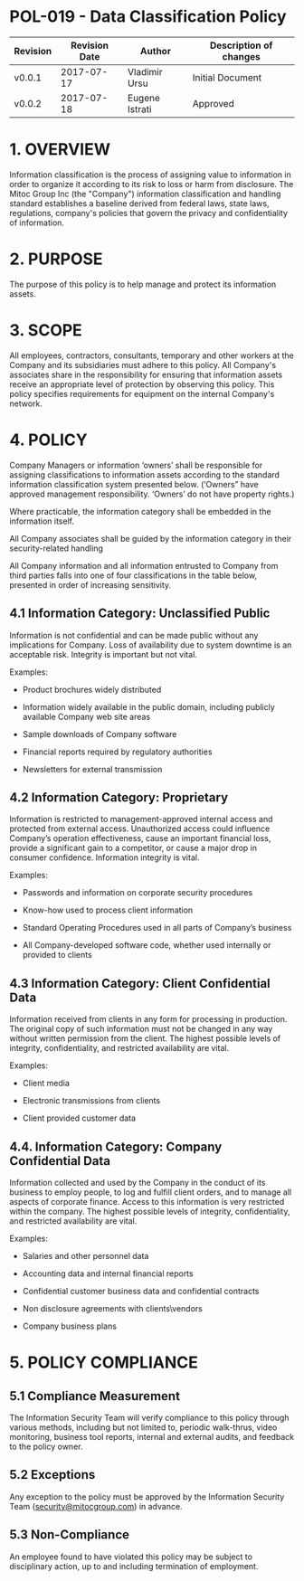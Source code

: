# POL-019 - Data Classification Policy


Revision | Revision Date | Author | Description of changes
-------- | ------------- | ------ | ----------------------
v0.0.1 | 2017-07-17 | Vladimir Ursu | Initial Document
v0.0.2 | 2017-07-18 | Eugene Istrati | Approved


# 1. OVERVIEW

Information classification is the process of assigning value to information in order to organize it according to its risk to loss or harm from disclosure. 
The Mitoc Group Inc (the "Company") information classification and handling standard establishes a baseline derived from federal laws, state laws, regulations, company's policies that govern the privacy and confidentiality of information.

# 2. PURPOSE

The purpose of this policy is to help manage and protect its information assets.

# 3. SCOPE

All employees, contractors, consultants, temporary and other workers at the Company and its subsidiaries must adhere to this policy. All Company's associates share in the responsibility for ensuring that information assets receive an appropriate level of protection by observing this policy. This policy specifies requirements for equipment on the internal Company's network.


# 4. POLICY

Company Managers or information ‘owners’ shall be responsible for assigning classifications to information assets according to the standard information classification system presented below.
(‘Owners” have approved management responsibility. ‘Owners’ do not have property rights.)

Where practicable, the information category shall be embedded in the information itself.

All Company associates shall be guided by the information category in their security-related handling

All Company information and all information entrusted to Company from third parties falls into one of four classifications in the table below, presented in order of increasing sensitivity.

## 4.1 Information Category: Unclassified Public

Information is not confidential and can be made public without any implications for Company. Loss of availability due to system downtime is an acceptable risk. Integrity is important but not vital.

Examples:

* Product brochures widely distributed

* Information widely available in the public domain, including publicly available Company web site areas

* Sample downloads of Company software

* Financial reports required by regulatory authorities

* Newsletters for external transmission


## 4.2 Information Category: Proprietary

Information is restricted to management-approved internal access and protected from external access. Unauthorized access could influence Company’s operation effectiveness, cause an important financial loss, provide a significant gain to a competitor, or cause a major drop in consumer confidence. Information integrity is vital.

Examples:

* Passwords and information on corporate security procedures

* Know-how used to process client information

* Standard Operating Procedures used in all parts of Company’s business

* All Company-developed software code, whether used internally or provided to clients


## 4.3 Information Category: Client Confidential Data

Information received from clients in any form for processing in production. The original copy of such information must not be changed in any way without written permission from the client. The highest possible levels of integrity, confidentiality, and restricted availability are vital.

Examples:

* Client media

* Electronic transmissions from clients

* Client provided customer data

## 4.4. Information Category: Company Confidential Data

Information collected and used by the Company in the conduct of its business to employ people, to log and fulfill client orders, and to manage all aspects of corporate finance. Access to this information is very restricted within the company. The highest possible levels of integrity, confidentiality, and restricted availability are vital.

Examples:

* Salaries and other personnel data

* Accounting data and internal financial reports

* Confidential customer business data and confidential contracts

* Non disclosure agreements with clients\vendors

* Company business plans


# 5. POLICY COMPLIANCE 

## 5.1	Compliance Measurement

The Information Security Team will verify compliance to this policy through various methods, including but not limited to, periodic walk-thrus, video monitoring, business tool reports, internal and external audits, and feedback to the policy owner. 

##  5.2	Exceptions

Any exception to the policy must be approved by the Information Security Team (security@mitocgroup.com) in advance.

##  5.3	Non-Compliance

An employee found to have violated this policy may be subject to disciplinary action, up to and including termination of employment. 

